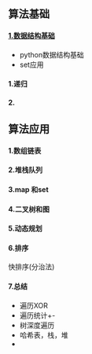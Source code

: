 ## 算法基础
#### [1.数据结构基础](./数据结构基础)
- python数据结构基础  
- set应用  


#### 1.递归

#### 2.


## 算法应用

#### 1.数组链表



#### 2.堆栈队列


#### 3.map 和set



#### 4.二叉树和图


#### 5.动态规划


#### 6.排序
快排序(分治法)  

#### 7.总结
- 遍历XOR
- 遍历统计+-
- 树深度遍历
- 哈希表，栈，堆
- 
